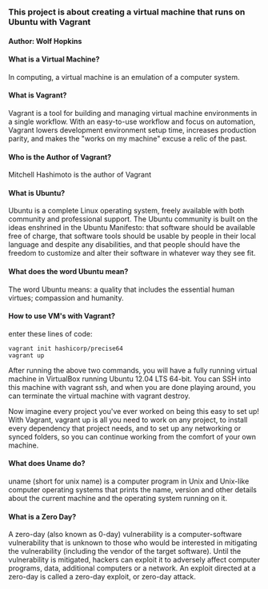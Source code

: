 ### This project is about creating a virtual machine that runs on Ubuntu with Vagrant
#### Author: Wolf Hopkins

#### What is a Virtual Machine?
In computing, a virtual machine is an emulation of a computer system. 

#### What is Vagrant?
Vagrant is a tool for building and managing virtual machine environments in a single workflow. 
With an easy-to-use workflow and focus on automation, Vagrant lowers development environment setup time, 
increases production parity, and makes the "works on my machine" excuse a relic of the past. 

#### Who is the Author of Vagrant?
Mitchell Hashimoto is the author of Vagrant

#### What is Ubuntu?
Ubuntu is a complete Linux operating system, freely available with both community and professional support. 
The Ubuntu community is built on the ideas enshrined in the Ubuntu Manifesto: 
that software should be available free of charge,
that software tools should be usable by people in their local language and despite any disabilities, 
and that people should have the freedom to customize and alter their software in whatever way they see fit.

#### What does the word Ubuntu mean?
The word Ubuntu means: a quality that includes the essential human virtues; compassion and humanity.


#### How to use VM's with Vagrant?
enter these lines of code:
```
vagrant init hashicorp/precise64
vagrant up
``` 
  
After running the above two commands, you will have a fully running virtual machine 
in VirtualBox running Ubuntu 12.04 LTS 64-bit. You can SSH into this machine with vagrant ssh, 
and when you are done playing around, you can terminate the virtual machine with vagrant destroy.

Now imagine every project you've ever worked on being this easy to set up! With Vagrant,
vagrant up is all you need to work on any project, to install every dependency that project needs, 
and to set up any networking or synced folders, so you can continue working from the comfort of your own machine.
  
#### What does Uname do?
uname (short for unix name) is a computer program in Unix and Unix-like computer operating systems that 
prints the name, version and other details about the current machine and the operating system running on it.
  
#### What is a Zero Day?
A zero-day (also known as 0-day) vulnerability is a computer-software vulnerability that is unknown to those who 
would be interested in mitigating the vulnerability (including the vendor of the target software). 
Until the vulnerability is mitigated, hackers can exploit it to adversely affect computer programs, data, 
additional computers or a network. An exploit directed at a zero-day is called a zero-day exploit, or zero-day attack.
